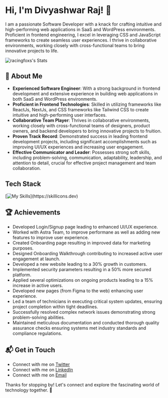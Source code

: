 # Hi, I'm Divyashwar Raj! 👋

I am a passionate Software Developer with a knack for crafting intuitive and high-performing web applications in SaaS and WordPress environments. Proficient in frontend engineering, I excel in leveraging CSS and JavaScript frameworks to create seamless user experiences. I thrive in collaborative environments, working closely with cross-functional teams to bring innovative projects to life.

![racingfoxs's Stats](https://github-readme-stats.vercel.app/api?username=racingfoxs&theme=vue-dark&show_icons=true&hide_border=true&count_private=true)


## 🚀 About Me

- **Experienced Software Engineer**: With a strong background in frontend development and extensive experience in building web applications in both SaaS and WordPress environments.
- **Proficient in Frontend Technologies**: Skilled in utilizing frameworks like ReactJs, NextJs, and CSS frameworks like Tailwind CSS to create intuitive and high-performing user interfaces.
- **Collaborative Team Player**: Thrives in collaborative environments, working closely with cross-functional teams of designers, product owners, and backend developers to bring innovative projects to fruition.
- **Proven Track Record**: Demonstrated success in leading frontend development projects, including significant accomplishments such as improving UI/UX experiences and increasing user engagement.
- **Effective Communicator and Leader**: Possesses strong soft skills, including problem-solving, communication, adaptability, leadership, and attention to detail, crucial for effective project management and team collaboration.


## Tech Stack
[![My Skills](https://skillicons.dev/icons?i=js,html,css,nextjs,react,npm,pnpm,php,tailwind,wordpress,ps,git,d3,ts,)](https://skillicons.dev)


 ## 🏆 Achievements

- Developed Login/Signup page leading to enhanced UI/UX experience.
- Worked with Astra Team, to improve performane as well as adding new features to improve user experience.
- Created Onboarding page resulting in improved data for marketing purposes.
- Designed Onboarding Walkthrough contributing to increased active user engagement at launch.
- Developed a new website leading to a 30% growth in customers.
- Implemented security parameters resulting in a 50% more secured platform.
- Applied several optimizations on ongoing products leading to a 15% increase in active users.
- Developed new pages (from Figma to the web) enhancing user experience.
- Led a team of technicians in executing critical system updates, ensuring project completion within tight deadlines.
- Successfully resolved complex network issues demonstrating strong problem-solving abilities.
- Maintained meticulous documentation and conducted thorough quality assurance checks ensuring systems met industry standards and compliance regulations.

## 📬 Get in Touch

- Connect with me on [Twitter](https://twitter.com/divyashwar)
- Connect with me on [LinkedIn](https://www.linkedin.com/in/divyashwar)
- Connect with me on [Email](emailto:clixacom@gmail.com)

Thanks for stopping by! Let's connect and explore the fascinating world of technology together. 🚀
